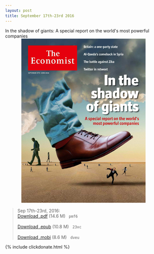 ```yaml
---
layout: post
title: September 17th-23rd 2016
---
```

<!--
<div class="message">
Sorry! The service is temporarily unavailable.
</div>-->

<div class="message">
     In the shadow of giants: A special report on the world's most powerful companies
</div>


<div style="position: relative; max-width: 400px; 
    margin: 0 auto;">
<img src="/public/img/the-economist/img_2016.09.17.jpg" />
</div>

<!--more-->
> Sep 17th-23rd, 2016:<br/>
[Download .pdf](https://pan.baidu.com/s/1jIazWyU) (14.6 M)&ensp;
`pmf6` <br/><br/>
[Download .epub](https://pan.baidu.com/s/1kVdLIlh) (10.8 M) &nbsp;
`23xc` <br/><br/>
[Download .mobi](https://pan.baidu.com/s/1dF5InOt) (8.6 M) &nbsp;
`dveu`

{% include clickdonate.html %}


